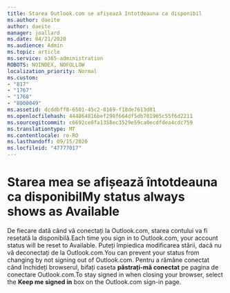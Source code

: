 ```yaml
---
title: Starea Outlook.com se afișează întotdeauna ca disponibil
ms.author: daeite
author: daeite
manager: joallard
ms.date: 04/21/2020
ms.audience: Admin
ms.topic: article
ms.service: o365-administration
ROBOTS: NOINDEX, NOFOLLOW
localization_priority: Normal
ms.custom:
- "817"
- "1767"
- "1768"
- "8000049"
ms.assetid: dcddbff8-6501-45c2-8169-f18de7613d81
ms.openlocfilehash: 444864816bef298f664df5db701965c55f6d2211
ms.sourcegitcommit: c6692ce0fa1358ec3529e59ca0ecdfdea4cdc759
ms.translationtype: MT
ms.contentlocale: ro-RO
ms.lasthandoff: 09/15/2020
ms.locfileid: "47777017"
---
```

# <a name="my-status-always-shows-as-available"></a><span data-ttu-id="47c01-102">Starea mea se afișează întotdeauna ca disponibil</span><span class="sxs-lookup"><span data-stu-id="47c01-102">My status always shows as Available</span></span>

<span data-ttu-id="47c01-103">De fiecare dată când vă conectați la Outlook.com, starea contului va fi resetată la disponibilă.</span><span class="sxs-lookup"><span data-stu-id="47c01-103">Each time you sign in to Outlook.com, your account status will be reset to Available.</span></span> <span data-ttu-id="47c01-104">Puteți împiedica modificarea stării, dacă nu vă deconectați de la Outlook.com.</span><span class="sxs-lookup"><span data-stu-id="47c01-104">You can prevent your status from changing by not signing out of Outlook.com.</span></span> <span data-ttu-id="47c01-105">Pentru a rămâne conectat când închideți browserul, bifați caseta **păstrați-mă conectat** pe pagina de conectare Outlook.com.</span><span class="sxs-lookup"><span data-stu-id="47c01-105">To stay signed in when closing your browser, select the **Keep me signed in** box on the Outlook.com sign-in page.</span></span>
